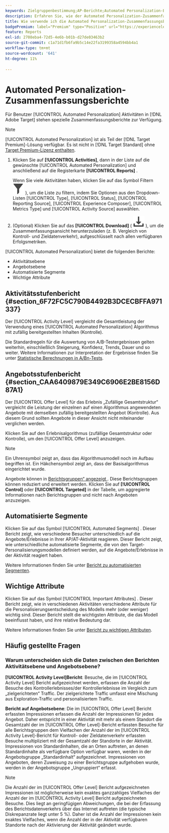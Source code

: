```yaml
---
keywords: Zielgruppenbestimmung;AP-Berichte;Automated Personalization-Berichte;Bericht auf Aktivitätsebene;Bericht auf Angebotsebene;Bericht mit Angebotsdetails;FAQ
description: Erfahren Sie, wie der Automated Personalization-Zusammenfassungsbericht in Adobe Target interpretiert wird. Von diesem Bericht aus können Sie zu den Berichten Automatisierte Segmente und Wichtige Attribute wechseln.
title: Wie verwende ich die Automated Personalization-Zusammenfassungsberichte?
badgePremium: label="Premium" type="Positive" url="https://experienceleague.adobe.com/docs/target/using/introduction/intro.html?lang=de#premium newtab=true" tooltip="Hier finden Sie Informationen zum Lieferumfang von Target Premium."
feature: Reports
exl-id: 2708eba4-72d5-4e6b-b01b-d27de03463b2
source-git-commit: c1a71d1fb6fa9b5c14e22fa3199358a4594bb4a1
workflow-type: tm+mt
source-wordcount: '641'
ht-degree: 11%

---
```


# Automated Personalization-Zusammenfassungsberichte

Für Benutzer [!UICONTROL Automated Personalization] Aktivitäten in [!DNL Adobe Target] stehen spezielle Zusammenfassungsberichte zur Verfügung.

>[!NOTE]
>
>[!UICONTROL Automated Personalization] ist als Teil der [!DNL Target Premium]-Lösung verfügbar. Es ist nicht in [!DNL Target Standard] ohne [Target Premium-Lizenz enthalten](/help/main/c-intro/intro.md#premium).

1. Klicken Sie auf **[!UICONTROL Activities]**, dann in der Liste auf die gewünschte [!UICONTROL Automated Personalization] und anschließend auf die Registerkarte **[!UICONTROL Reports]** .

   Wenn Sie viele Aktivitäten haben, klicken Sie auf das Symbol Filtern ![Filtersymbol](/help/main/assets/icons/Filter.svg) ), um die Liste zu filtern, indem Sie Optionen aus den Dropdown-Listen [!UICONTROL Type], [!UICONTROL Status], [!UICONTROL Reporting Source], [!UICONTROL Experience Composer], [!UICONTROL Metrics Type] und [!UICONTROL Activity Source] auswählen.

1. (Optional) Klicken Sie auf das **[!UICONTROL Download]** ( ![Download-Symbol](/help/main/assets/icons/Download.svg) ), um die Zusammenfassungsansicht herunterzuladen (z. B. Vergleich von Kontroll- und Zieldatenverkehr), aufgeschlüsselt nach allen verfügbaren Erfolgsmetriken.

[!UICONTROL Automated Personalization] bietet die folgenden Berichte:

* Aktivitätsebene
* Angebotsebene
* Automatisierte Segmente
* Wichtige Attribute

## Aktivitätsstufenbericht {#section_6F72FC5C790B4492B3DCECBFFA971337}

Der [!UICONTROL Activity Level] vergleicht die Gesamtleistung der Verwendung eines [!UICONTROL Automated Personalization] Algorithmus mit zufällig bereitgestellten Inhalten (Kontrolle).

Die Standardregeln für die Auswertung von A/B-Testergebnissen gelten weiterhin, einschließlich Steigerung, Konfidenz, Trends, Dauer und so weiter. Weitere Informationen zur Interpretation der Ergebnisse finden Sie unter [Statistische Berechnungen in A/Bn-Tests](/help/main/c-reports/statistical-methodology/statistical-calculations.md).

## Angebotsstufenbericht {#section_CAA6409879E349C6906E2BE8156D87A1}

Der [!UICONTROL Offer Level] für das Erlebnis „Zufällige Gesamtstruktur“ vergleicht die Leistung der einzelnen auf einen Algorithmus angewendeten Angebote mit demselben zufällig bereitgestellten Angebot (Kontrolle). Aus diesem Grund sollten Angebote in dieser Ansicht nicht miteinander verglichen werden.

Klicken Sie auf den Erlebnisalgorithmus (zufällige Gesamtstruktur oder Kontrolle), um den [!UICONTROL Offer Level] anzuzeigen.

>[!NOTE]
>
>Ein Uhrensymbol zeigt an, dass das Algorithmusmodell noch im Aufbau begriffen ist. Ein Häkchensymbol zeigt an, dass der Basisalgorithmus eingerichtet wurde.

Angebote können in [Berichtsgruppen“ angezeigt &#x200B;](/help/main/c-activities/t-automated-personalization/offer-reporting-groups-in-automated-personalization.md). Diese Berichtsgruppen können reduziert und erweitert werden. Klicken Sie auf **[!UICONTROL Control]** oder **[!UICONTROL Targeted]** in der Tabelle, um aggregierte Informationen nach Berichtsgruppen und nicht nach Angeboten anzuzeigen.

## Automatisierte Segmente

Klicken Sie auf das Symbol [!UICONTROL Automated Segments] . Dieser Bericht zeigt, wie verschiedene Besucher unterschiedlich auf die Angebote/Erlebnisse in Ihrer AP/AT-Aktivität reagieren. Dieser Bericht zeigt, wie unterschiedliche automatisierte Segmente, die von den Target-Personalisierungsmodellen definiert werden, auf die Angebote/Erlebnisse in der Aktivität reagiert haben.

Weitere Informationen finden Sie unter [Bericht zu automatisierten Segmenten](/help/main/c-reports/c-personalization-insights-reports/automated-segments-report.md).

## Wichtige Attribute

Klicken Sie auf das Symbol [!UICONTROL Important Attributes] . Dieser Bericht zeigt, wie in verschiedenen Aktivitäten verschiedene Attribute für die Personalisierungsentscheidung des Modells mehr (oder weniger) wichtig sind. Dieser Bericht stellt die wichtigsten Attribute, die das Modell beeinflusst haben, und ihre relative Bedeutung dar.

Weitere Informationen finden Sie unter [Bericht zu wichtigen Attributen](/help/main/c-reports/c-personalization-insights-reports/important-attributes-report.md).

## Häufig gestellte Fragen  

### Warum unterscheiden sich die Daten zwischen den Berichten Aktivitätsebene und Angebotsebene?

**[!UICONTROL Activity Level]Bericht**: Besuche, die im [!UICONTROL Activity Level] Bericht aufgezeichnet werden, erfassen die Anzahl der Besuche des Kontrollerlebnisses/der Kontrollerlebnisse im Vergleich zum „zielgerichteten“ Traffic. Der zielgerichtete Traffic umfasst eine Mischung aus Exploration-Traffic und personalisiertem Traffic.

**Bericht auf Angebotsebene**: Die im [!UICONTROL Offer Level] Bericht erfassten Impressionen erfassen die Anzahl der Impressionen für jedes Angebot. Daher entspricht in einer Aktivität mit mehr als einem Standort die Gesamtzahl der im [!UICONTROL Offer Level]-Bericht erfassten Besuche für alle Berichtsgruppen dem Vielfachen der Anzahl der im [!UICONTROL Activity Level]-Bericht für Kontroll- oder Zieldatenverkehr erfassten Besuche multipliziert mit der Gesamtzahl der Standorte in der Aktivität. Impressionen von Standardinhalten, die an Orten auftreten, an denen Standardinhalte als verfügbare Option verfügbar waren, werden in der Angebotsgruppe „Standardinhalt“ aufgezeichnet. Impressionen von Angeboten, deren Zuweisung zu einer Berichtsgruppe aufgehoben wurde, werden in der Angebotsgruppe „Ungruppiert“ erfasst.

>[!NOTE]
>
>Die Anzahl der im [!UICONTROL Offer Level] Bericht aufgezeichneten Impressionen ist möglicherweise kein exaktes ganzzahliges Vielfaches der Anzahl der im [!UICONTROL Activity Level] Bericht aufgezeichneten Besuche. Dies liegt an geringfügigen Abweichungen, die bei der Erfassung des Berichtsdatenverkehrs über das Internet auftreten (die typische Diskrepanzrate liegt unter 5 %). Daher ist die Anzahl der Impressionen kein exaktes Vielfaches, wenn die Anzahl der in der Aktivität verfügbaren Standorte nach der Aktivierung der Aktivität geändert wurde.
